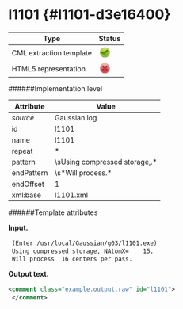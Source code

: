 # l1101 {#l1101-d3e16400}


| Type                                                                                                                                                                                                  | Status                                                                                                                                                                                                |
|----|----|
| CML extraction template                                                                                                                                                                               | ![](/imgs/Total.png)                                                                                                                                                                                  |
| HTML5 representation                                                                                                                                                                                  | ![](/imgs/None.png)                                                                                                                                                                                   |

######Implementation level

| Attribute                                                                                                                                                                                             | Value                                                                                                                                                                                                 |
|----|----|
| *source*                                                                                                                                                                                              | Gaussian log                                                                                                                                                                                          |
| id                                                                                                                                                                                                    | l1101                                                                                                                                                                                                 |
| name                                                                                                                                                                                                  | l1101                                                                                                                                                                                                 |
| repeat                                                                                                                                                                                                | \*                                                                                                                                                                                                    |
| pattern                                                                                                                                                                                               | \\sUsing compressed storage,.\*                                                                                                                                                                       |
| endPattern                                                                                                                                                                                            | \\s\*Will process.\*                                                                                                                                                                                  |
| endOffset                                                                                                                                                                                             | 1                                                                                                                                                                                                     |
| xml:base                                                                                                                                                                                              | l1101.xml                                                                                                                                                                                             |

######Template attributes

**Input.**

     (Enter /usr/local/Gaussian/g03/l1101.exe)
     Using compressed storage, NAtomX=    15.
     Will process  16 centers per pass.
      

**Output text.**

```xml
<comment class="example.output.raw" id="l1101">
 </comment>
```
